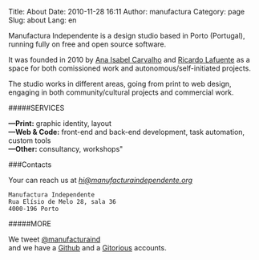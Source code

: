 Title: About
Date: 2010-11-28 16:11
Author: manufactura
Category: page
Slug: about
Lang: en

Manufactura Independente is a design studio based in Porto (Portugal), running fully on free and open source software.

It was founded in 2010 by [Ana Isabel Carvalho](https://twiiter.com/aiscarvalho) and [Ricardo Lafuente](https://twitter.com/rlaf) as a space for both comissioned work and autonomous/self-initiated projects.

The studio works in different areas, going from print to web design, engaging in both community/cultural projects and commercial work.

#####SERVICES

**—Print:** graphic identity, layout  
**—Web & Code:** front-end and back-end development, task automation, custom tools  
**—Other:** consultancy, workshops"

###Contacts

Your can reach us at *hi@manufacturaindependente.org*

    Manufactura Independente  
    Rua Elísio de Melo 28, sala 36  
    4000-196 Porto  

#####MORE

We tweet [@manufacturaind](http://twitter.com/manufacturaind)  
and we have a [Github](http://github.com/manufacturaind) and a [Gitorious](http://gitorious.org/manufacturaind) accounts.

